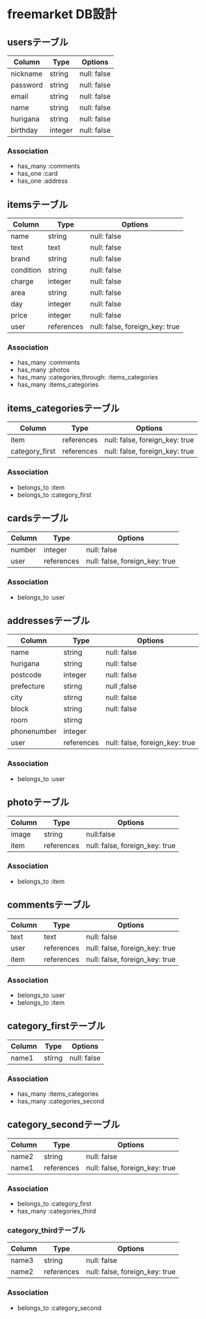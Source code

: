 # freemarket DB設計
## usersテーブル
|Column|Type|Options|
|------|----|-------|
|nickname|string|null: false|
|password|string|null: false|
|email|string|null: false|
|name|string|null: false|
|hurigana|string|null: false|
|birthday|integer|null: false|
### Association
- has_many :comments
- has_one :card
- has_one :address
## itemsテーブル
|Column|Type|Options|
|------|----|-------|
|name|string|null: false|
|text|text|null: false|
|brand|string|null: false|
|condition|string|null: false|
|charge|integer|null: false|
|area|string|null: false|
|day|integer|null: false|
|price|integer|null: false|
|user|references|null: false, foreign_key: true|
### Association
- has_many :comments
- has_many :photos
- has_many :categories,through: :items_categories
- has_many :items_categories

## items_categoriesテーブル
|Column|Type|Options|
|------|----|-------|
|item|references|null: false, foreign_key: true|
|category_first|references|null: false, foreign_key: true|
### Association
- belongs_to :item
- belongs_to :category_first

## cardsテーブル
|Column|Type|Options|
|------|----|-------|
|number|integer|null: false|
|user|references|null: false, foreign_key: true|
### Association
- belongs_to :user

## addressesテーブル
|Column|Type|Options|
|------|----|-------|
|name|string|null: false|
|hurigana|string|null: false|
|postcode|integer|null: false|
|prefecture|stirng|null ;false|
|city|stirng|null: false|
|block|string|null: false|
|room|stirng||
|phonenumber|integer||
|user|references|null: false, foreign_key: true|
### Association
- belongs_to :user
## photoテーブル
|Column|Type|Options|
|------|----|-------|
|image|string|null:false|
|item|references|null: false, foreign_key: true|
### Association
- belongs_to :item
## commentsテーブル
|Column|Type|Options|
|------|----|-------|
|text|text|null: false|
|user|references|null: false, foreign_key: true|
|item|references|null: false, foreign_key: true|
### Association
- belongs_to :user
- belongs_to :item

## category_firstテーブル
|Column|Type|Options|
|------|----|-------|
|name1|stirng|null: false|
### Association
- has_many :items_categories
- has_many :categories_second

## category_secondテーブル
|Column|Type|Options|
|------|----|-------|
|name2|string|null: false|
|name1|references|null: false, foreign_key: true|
### Association
- belongs_to :category_first
- has_many :categories_third

### category_thirdテーブル
|Column|Type|Options|
|------|----|-------|
|name3|string|null: false|
|name2|references|null: false, foreign_key: true|
### Association
- belongs_to :category_second
